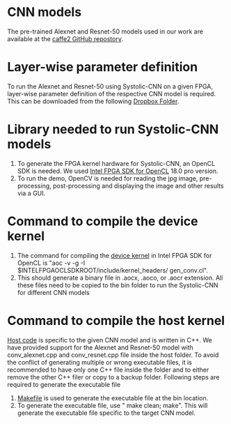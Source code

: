 # CNN models
The pre-trained Alexnet and Resnet-50 models used in our work are available at the [caffe2 GitHub repostory](https://github.com/facebookarchive/models).

# Layer-wise parameter definition 
To run the Alexnet and Resnet-50 using Systolic-CNN on a given FPGA, layer-wise parameter definition of the respective CNN model is required. This can be downloaded from the following [Dropbox Folder](https://www.dropbox.com/sh/lt3ytk6zzq5qxsr/AADzwfkLFSJrd7Ld3LRQmn-ya?dl=0).


# Library needed to run Systolic-CNN models
1. To generate the FPGA kernel hardware for Systolic-CNN, an OpenCL SDK is needed. We used [Intel FPGA SDK for OpenCL](https://www.intel.com/content/www/us/en/software/programmable/sdk-for-opencl/overview.html) 18.0 pro version. 
2. To run the demo, OpenCV is needed for reading the jpg image, pre-processing, post-processing and displaying the image and other results via a GUI. 

# Command to compile the device kernel
1. The command for compiling the [device kernel](https://github.com/PSCLab-ASU/Systolic-CNN/tree/master/conv/conv/conv/device) in Intel FPGA SDK for OpenCL is "aoc -v -g -I $INTELFPGAOCLSDKROOT/include/kernel_headers/ gen_conv.cl".
3. This should generate a binary file in .aocx, .aoco, or .aocr extension. All these files need to be copied to the bin folder to run the Systolic-CNN for different CNN models

# Command to compile the host kernel
[Host code](https://github.com/PSCLab-ASU/Systolic-CNN/tree/master/conv/conv/conv/host/src) is specific to the given CNN model and is written in C++. We have provided support for the Alexnet and Resnet-50 model with conv_alexnet.cpp and conv_resnet.cpp file inside the host folder. To avoid the conflict of generating multiple or wrong executable files, it is recommended to have only one C++ file inside the folder and to either remove the other C++ filer or copy to a backup folder. Following steps are required to generate the executable file
1. [Makefile](https://github.com/PSCLab-ASU/Systolic-CNN/tree/master/conv/conv/conv) is used to generate the executable file at the bin location.
2. To generate the executable file, use " make clean; make". This will generate the executable file specific to the target CNN model.
